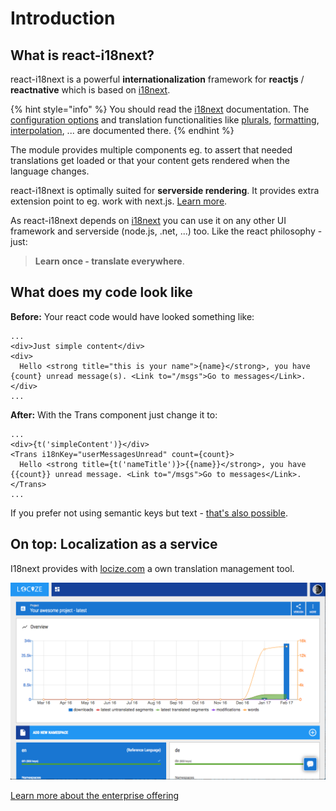 # Introduction

## What is react-i18next?

react-i18next is a powerful **internationalization** framework for **reactjs** / **reactnative** which is based on [i18next](http://i18next.com).

{% hint style="info" %}
You should read the [i18next](https://www.i18next.com) documentation. The [configuration options](https://www.i18next.com/overview/configuration-options) and translation functionalities like [plurals](https://www.i18next.com/translation-function/plurals), [formatting](https://www.i18next.com/translation-function/formatting), [interpolation](https://www.i18next.com/translation-function/interpolation), ... are documented there.
{% endhint %}

The module provides multiple components eg. to assert that needed translations get loaded or that your content gets rendered when the language changes.

react-i18next is optimally suited for **serverside rendering**. It provides extra extension point to eg. work with next.js. [Learn more](legacy/serverside-rendering.md).

As react-i18next depends on [i18next](http://i18next.com) you can use it on any other UI framework and serverside \(node.js, .net, ...\) too. Like the react philosophy - just:

> **Learn once - translate everywhere**.

## What does my code look like

**Before:** Your react code would have looked something like:

```markup
...
<div>Just simple content</div>
<div>
  Hello <strong title="this is your name">{name}</strong>, you have {count} unread message(s). <Link to="/msgs">Go to messages</Link>.
</div>
...
```

**After:** With the Trans component just change it to:

```markup
...
<div>{t('simpleContent')}</div>
<Trans i18nKey="userMessagesUnread" count={count}>
  Hello <strong title={t('nameTitle')}>{{name}}</strong>, you have {{count}} unread message. <Link to="/msgs">Go to messages</Link>.
</Trans>
...
```

If you prefer not using semantic keys but text - [that's also possible](https://www.i18next.com/principles/fallback.html#key-fallback).

## On top: Localization as a service

I18next provides with [locize.com](http://locize.com/?utm_source=react_i18next_com&utm_medium=gitbook) a own translation management tool.

![](.gitbook/assets/dashboard.png)

[Learn more about the enterprise offering](https://www.i18next.com/for-enterprises.html)

